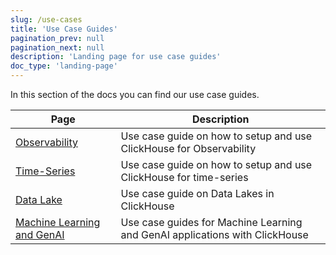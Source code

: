 ```yaml
---
slug: /use-cases
title: 'Use Case Guides'
pagination_prev: null
pagination_next: null
description: 'Landing page for use case guides'
doc_type: 'landing-page'
---
```


In this section of the docs you can find our use case guides.

| Page                           | Description                                                                   |
|--------------------------------|-------------------------------------------------------------------------------|
| [Observability](observability/index.md) | Use case guide on how to setup and use ClickHouse for Observability           |
| [Time-Series](time-series/index.md) | Use case guide on how to setup and use ClickHouse for time-series             |
| [Data Lake](data_lake/index.md) | Use case guide on Data Lakes in ClickHouse                                    |
| [Machine Learning and GenAI](/use-cases/AI/ask-ai) | Use case guides for Machine Learning and GenAI applications with ClickHouse   |